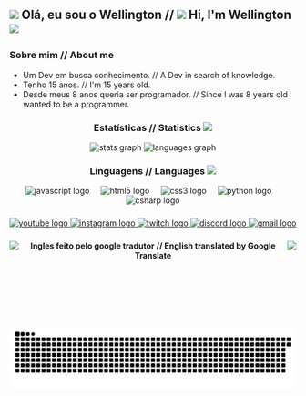 <h2> <img src="https://github.com/user-attachments/assets/f612ad11-ac3d-4902-b429-cd654aa830a0" width="2%"/> Olá, eu sou o Wellington // <img src="https://github.com/user-attachments/assets/80d16575-39ac-4eea-afa4-6a82ac56d476" width="2%"/> Hi, I'm Wellington <img src="https://images.emojiterra.com/google/noto-emoji/animated-emoji/1f44b.gif" width="30"/> </h2>


<h3> Sobre mim // About me </h3>
<ul>
<li>Um Dev em busca conhecimento. // A Dev in search of knowledge.
<li>Tenho 15 anos. // I'm 15 years old.
<li>Desde meus 8 anos queria ser programador. // Since I was 8 years old I wanted to be a programmer.
</ul>

###

<div align="center">
  <h3> Estatísticas // Statistics <img src="https://github.com/user-attachments/assets/d69da7fa-5a46-47e9-938a-30074535aa8e" width="28"> </h3>
  <img src="https://github-readme-stats.vercel.app/api?username=KITTz1n&hide_title=false&hide_rank=false&show_icons=true&include_all_commits=true&count_private=true&disable_animations=false&theme=material-palenight&locale=pt-br&hide_border=false" height="150" alt="stats graph"  />
  <img src="https://github-readme-stats.vercel.app/api/top-langs?username=KITTz1n&locale=pt-br&hide_title=false&layout=compact&card_width=320&langs_count=5&theme=material-palenight&hide_border=false" height="150" alt="languages graph"  />
</div>

###

<div align="center">
  <h3> Linguagens // Languages <img src="https://cdn-icons-png.flaticon.com/512/2232/2232688.png" width="28"> </h3>
  <img src="https://cdn.jsdelivr.net/gh/devicons/devicon/icons/javascript/javascript-original.svg" height="30" alt="javascript logo"  />
  <img width="12" />
  <img src="https://cdn.jsdelivr.net/gh/devicons/devicon/icons/html5/html5-original.svg" height="30" alt="html5 logo"  />
  <img width="12" />
  <img src="https://cdn.jsdelivr.net/gh/devicons/devicon/icons/css3/css3-original.svg" height="30" alt="css3 logo"  />
  <img width="12" />
  <img src="https://cdn.jsdelivr.net/gh/devicons/devicon/icons/python/python-original.svg" height="30" alt="python logo"  />
  <img width="12" />
  <img src="https://cdn.jsdelivr.net/gh/devicons/devicon/icons/csharp/csharp-original.svg" height="30" alt="csharp logo"  />
</div>

###

<div align="center">
  <a href="https://www.youtube.com/@KITT-Dev" target="_blank">
    <img src="https://img.shields.io/static/v1?message=Youtube&logo=youtube&label=&color=FF0000&logoColor=white&labelColor=&style=for-the-badge" height="35" alt="youtube logo"  />
  </a>
  <a href="https://www.instagram.com/w3llingt0n_p3dr0s0/" target="_blank">
    <img src="https://img.shields.io/static/v1?message=Instagram&logo=instagram&label=&color=E4405F&logoColor=white&labelColor=&style=for-the-badge" height="35" alt="instagram logo"  />
  </a>
  <a href="https://www.twitch.tv/kittz1n" target="_blank">
    <img src="https://img.shields.io/static/v1?message=Twitch&logo=twitch&label=&color=9146FF&logoColor=white&labelColor=&style=for-the-badge" height="35" alt="twitch logo"  />
  </a>
  <a href="https://discord.gg/3z8VDxG5Ma" target="_blank">
    <img src="https://img.shields.io/static/v1?message=Discord&logo=discord&label=&color=7289DA&logoColor=white&labelColor=&style=for-the-badge" height="35" alt="discord logo"  />
  </a>
  <a href="mailto:kittcontato@gmail.com" target="_blank">
    <img src="https://img.shields.io/static/v1?message=Gmail&logo=gmail&label=&color=D14836&logoColor=white&labelColor=&style=for-the-badge" height="35" alt="gmail logo"  />
  </a>
</div>

###

<img align="right" height="150" src="https://tenor.com/pt-BR/view/cute-cat-white-gif-25424939.gif"  />

###

<img align="left" height="150" src="https://media1.tenor.com/m/Y5bdzjEvcFIAAAAC/kitty-chase-pixel.gif"  />

###

<div align="center">
<strong>Ingles feito pelo google tradutor // English translated by Google Translate</strong>
</div>

###

<picture align="center">
  <source media="(prefers-color-scheme: dark)" srcset="https://raw.githubusercontent.com/KITTz1n/KITTz1n/output/github-contribution-grid-snake-dark.svg">
  <source media="(prefers-color-scheme: light)" srcset="https://raw.githubusercontent.com/KITTz1n/KITTz1n/output/github-contribution-grid-snake-dark.svg">
  <img align="center" alt="github contribution grid snake animation" src="https://raw.githubusercontent.com/KITTz1n/KITTz1n/output/github-contribution-grid-snake.svg">
</picture>

###
